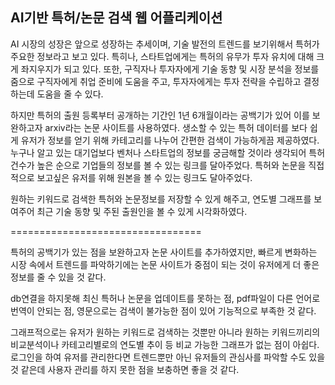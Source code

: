 
## AI기반 특허/논문 검색 웹 어플리케이션


AI 시장의 성장은 앞으로 성장하는 추세이며, 기술 발전의 트렌드를 보기위해서 특허가 주요한 정보라고 보고 있다. 특히나, 스타트업에게는 특허의 유무가 투자 유치에 대해 크게 좌지우지가 되고 있다.
또한, 구직자나 투자자에게 기술 동향 및 시장 분석을 정보를 줌으로 구직자에게 취업 준비에 도움을 주고, 투자자에게는 투자 전략을 수립하고 결정하는데 도움을 줄 수 있다.

하지만 특허의 출원 등록부터 공개하는 기간인 1년 6개월이라는 공백기가 있어 이를 보완하고자 arxiv라는 논문 사이트를 사용하였다.
생소할 수 있는 특허 데이터를 보다 쉽게 유저가 정보를 얻기 위해 카테고리를 나누어 간편한 검색이 가능하게끔 제공하였다.
누구나 알고 있는 대기업보다 벤처나 스타트업의 정보를 궁금해할 것이라 생각되어 특허 건수가 높은 순으로 기업들의 정보를 볼 수 있는 링크를 달아주었다.
특허와 논문을 직접적으로 보고싶은 유저를 위해 원본을 볼 수 있는 링크도 달아주었다.

원하는 키워드로 검색한 특허와 논문정보를 저장할 수 있게 해주고, 연도별 그래프를 보여주어 최근 기술 동향 및 주된 출원인을 볼 수 있게 시각화하였다.


=================================

특허의 공백기가 있는 점을 보완하고자 논문 사이트를 추가하였지만, 빠르게 변화하는 시장 속에서 트렌드를 파악하기에는 논문 사이트가 중점이 되는 것이 유저에게 더 좋은 정보를 줄 수 있을 것 같다.

db연결을 하지못해 최신 특허나 논문을 업데이트를 못하는 점, pdf파일이 다른 언어로 번역이 안되는 점, 영문으로는 검색이 불가능한 점이 있어 기능적으로 부족한 것 같다.

그래프적으로는 유저가 원하는 키워드로 검색하는 것뿐만 아니라 원하는 키워드끼리의 비교분석이나 카테고리별로의 연도별 추이 등 비교 가능한 그래프가 없는 점이 아쉽다.
로그인을 하여 유저를 관리한다면 트렌드뿐만 아닌 유저들의 관심사를 파악할 수도 있을 것 같은데 사용자 관리를 하지 못한 점을 보충하면 좋을 것 같다.



